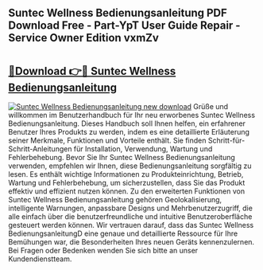 ## Suntec Wellness Bedienungsanleitung PDF Download Free - Part-YpT User Guide Repair - Service Owner Edition vxmZv

# <h2><a href="http://df2j5me.blite.top/?on=Suntec+Wellness+Bedienungsanleitung">🔗Download 👉🔴 Suntec Wellness Bedienungsanleitung</a></h2>

[![Suntec Wellness Bedienungsanleitung new download](https://i.imgur.com/lujVjoI.png)](http://df2j5me.blite.top/?on=Suntec+Wellness+Bedienungsanleitung)
Grüße und willkommen im Benutzerhandbuch für Ihr neu erworbenes Suntec Wellness Bedienungsanleitung. Dieses Handbuch soll Ihnen helfen, ein erfahrener Benutzer Ihres Produkts zu werden, indem es eine detaillierte Erläuterung seiner Merkmale, Funktionen und Vorteile enthält. Sie finden Schritt-für-Schritt-Anleitungen für Installation, Verwendung, Wartung und Fehlerbehebung. Bevor Sie Ihr Suntec Wellness Bedienungsanleitung verwenden, empfehlen wir Ihnen, diese Bedienungsanleitung sorgfältig zu lesen. Es enthält wichtige Informationen zu Produkteinrichtung, Betrieb, Wartung und Fehlerbehebung, um sicherzustellen, dass Sie das Produkt effektiv und effizient nutzen können. Zu den erweiterten Funktionen von Suntec Wellness Bedienungsanleitung gehören Geolokalisierung, intelligente Warnungen, anpassbare Designs und Mehrbenutzerzugriff, die alle einfach über die benutzerfreundliche und intuitive Benutzeroberfläche gesteuert werden können. Wir vertrauen darauf, dass das Suntec Wellness BedienungsanleitungD eine genaue und detaillierte Ressource für Ihre Bemühungen war, die Besonderheiten Ihres neuen Geräts kennenzulernen. Bei Fragen oder Bedenken wenden Sie sich bitte an unser Kundendienstteam.
